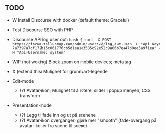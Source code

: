 ## TODO


- W Install Discourse with docker (default theme: Graceful)
- Test Discourse SSO with PHP
- Discourse API log user out: `bash $ curl -X POST https://forum.tellusmap.com/admin/users/2/log_out.json -H "Api-Key: 7a7397a7cf172b15c061776cb5d1ea1e3585c92e52c9a06b7ea47b0ee5a9f1ea" -H "Api-Username: system"`











- WIP (not woking) Block zoom on mobile devices; meta tag
- X (extend this) Mulighet for grunnkart-legende

- Edit-mode
	- (?) Avatar-ikon; Mulighet til å rotere, slider i popup menyen, CSS transform

- Presentation-mode
	- (?) Legg til fade inn og ut på scenene
	- (?) Avatar-ikon overganger; gjøre mer "smooth" (fade-overgang på avatar-ikoner fra scene til scene)

